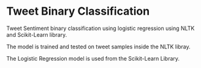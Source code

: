 # Tweet Binary Classification

Tweet Sentiment binary classification using logistic regression using NLTK and Scikit-Learn library.

The model is trained and tested on tweet samples inside the NLTK libray.

The Logistic Regression model is used from the Scikit-Learn Library.
